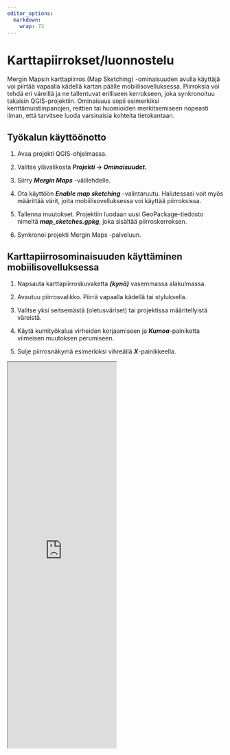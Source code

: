 ```yaml
---
editor_options: 
  markdown: 
    wrap: 72
---
```


# **Karttapiirrokset/luonnostelu**

Mergin Mapsin karttapiirros (Map Sketching) -ominaisuuden avulla
käyttäjä voi piirtää vapaalla kädellä kartan päälle
mobiilisovelluksessa. Piirroksia voi tehdä eri väreillä ja ne
tallentuvat erilliseen kerrokseen, joka synkronoituu takaisin
QGIS-projektiin. Ominaisuus sopii esimerkiksi kenttämuistiinpanojen,
reittien tai huomioiden merkitsemiseen nopeasti ilman, että tarvitsee
luoda varsinaisia kohteita tietokantaan.

## **Työkalun käyttöönotto**

1.  Avaa projekti QGIS-ohjelmassa.

2.  Valitse ylävalikosta ***Projekti → Ominaisuudet.***

3.  Siirry ***Mergin Maps*** -välilehdelle.

4.  Ota käyttöön ***Enable map sketching*** -valintaruutu. Halutessasi
    voit myös määrittää värit, joita mobiilisovelluksessa voi käyttää
    piirroksissa.

5.  Tallenna muutokset. Projektiin luodaan uusi GeoPackage-tiedosto
    nimeltä ***map_sketches.gpkg***, joka sisältää piirroskerroksen.

6.  Synkronoi projekti Mergin Maps -palveluun.

## **Karttapiirrosominaisuuden käyttäminen mobiilisovelluksessa**

1.  Napsauta karttapiirroskuvaketta ***(kynä)*** vasemmassa alakulmassa.

2.  Avautuu piirrosvalikko. Piirrä vapaalla kädellä tai styluksella.

3.  Valitse yksi seitsemästä (oletusväriset) tai projektissa
    määritellyistä väreistä.

4.  Käytä kumityökalua virheiden korjaamiseen ja ***Kumoa***-painiketta
    viimeisen muutoksen perumiseen.

5.  Sulje piirrosnäkymä esimerkiksi vihreällä ***X***-painikkeella.

<iframe src="https://drive.google.com/file/d/1TnyIE0WfYiK_RKHdSKGWvaUlRTl3Wkik/preview" width="50%" height="900" allowfullscreen="allowfullscreen">

</iframe>
